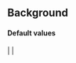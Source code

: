 ## Background


<!-- <values.background> -->
#### Default values
|
|

<!-- </values.background> -->

<!-- <variants.background> -->

<!-- </variants.background> -->
